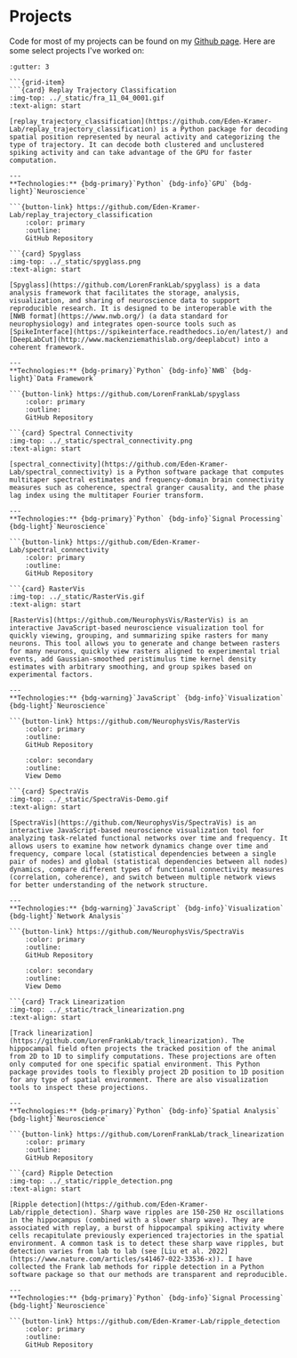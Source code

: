 # Projects

Code for most of my projects can be found on my [Github page](https://github.com/edeno). Here are some select projects I've worked on:

```{grid} 1 2 2 2
:gutter: 3

```{grid-item}
```{card} Replay Trajectory Classification
:img-top: ../_static/fra_11_04_0001.gif
:text-align: start

[replay_trajectory_classification](https://github.com/Eden-Kramer-Lab/replay_trajectory_classification) is a Python package for decoding spatial position represented by neural activity and categorizing the type of trajectory. It can decode both clustered and unclustered spiking activity and can take advantage of the GPU for faster computation.

---
**Technologies:** {bdg-primary}`Python` {bdg-info}`GPU` {bdg-light}`Neuroscience`

```{button-link} https://github.com/Eden-Kramer-Lab/replay_trajectory_classification
    :color: primary
    :outline:
    GitHub Repository
```

```{grid-item}
```{card} Spyglass
:img-top: ../_static/spyglass.png
:text-align: start

[Spyglass](https://github.com/LorenFrankLab/spyglass) is a data analysis framework that facilitates the storage, analysis, visualization, and sharing of neuroscience data to support reproducible research. It is designed to be interoperable with the [NWB format](https://www.nwb.org/) (a data standard for neurophysiology) and integrates open-source tools such as [SpikeInterface](https://spikeinterface.readthedocs.io/en/latest/) and [DeepLabCut](http://www.mackenziemathislab.org/deeplabcut) into a coherent framework.

---
**Technologies:** {bdg-primary}`Python` {bdg-info}`NWB` {bdg-light}`Data Framework`

```{button-link} https://github.com/LorenFrankLab/spyglass
    :color: primary
    :outline:
    GitHub Repository
```

```{grid-item}
```{card} Spectral Connectivity
:img-top: ../_static/spectral_connectivity.png
:text-align: start

[spectral_connectivity](https://github.com/Eden-Kramer-Lab/spectral_connectivity) is a Python software package that computes multitaper spectral estimates and frequency-domain brain connectivity measures such as coherence, spectral granger causality, and the phase lag index using the multitaper Fourier transform.

---
**Technologies:** {bdg-primary}`Python` {bdg-info}`Signal Processing` {bdg-light}`Neuroscience`

```{button-link} https://github.com/Eden-Kramer-Lab/spectral_connectivity
    :color: primary
    :outline:
    GitHub Repository
```

```{grid-item}
```{card} RasterVis
:img-top: ../_static/RasterVis.gif
:text-align: start

[RasterVis](https://github.com/NeurophysVis/RasterVis) is an interactive JavaScript-based neuroscience visualization tool for quickly viewing, grouping, and summarizing spike rasters for many neurons. This tool allows you to generate and change between rasters for many neurons, quickly view rasters aligned to experimental trial events, add Gaussian-smoothed peristimulus time kernel density estimates with arbitrary smoothing, and group spikes based on experimental factors.

---
**Technologies:** {bdg-warning}`JavaScript` {bdg-info}`Visualization` {bdg-light}`Neuroscience`

```{button-link} https://github.com/NeurophysVis/RasterVis
    :color: primary
    :outline:
    GitHub Repository
```

```{button-link} https://neurophysvis.github.io/RasterVis/public/
    :color: secondary
    :outline:
    View Demo
```

```{grid-item}
```{card} SpectraVis
:img-top: ../_static/SpectraVis-Demo.gif
:text-align: start

[SpectraVis](https://github.com/NeurophysVis/SpectraVis) is an interactive JavaScript-based neuroscience visualization tool for analyzing task-related functional networks over time and frequency. It allows users to examine how network dynamics change over time and frequency, compare local (statistical dependencies between a single pair of nodes) and global (statistical dependencies between all nodes) dynamics, compare different types of functional connectivity measures (correlation, coherence), and switch between multiple network views for better understanding of the network structure.

---
**Technologies:** {bdg-warning}`JavaScript` {bdg-info}`Visualization` {bdg-light}`Network Analysis`

```{button-link} https://github.com/NeurophysVis/SpectraVis
    :color: primary
    :outline:
    GitHub Repository
```

```{button-link} https://neurophysvis.github.io/SpectraVis/public/
    :color: secondary
    :outline:
    View Demo
```

```{grid-item}
```{card} Track Linearization
:img-top: ../_static/track_linearization.png
:text-align: start

[Track linearization](https://github.com/LorenFrankLab/track_linearization). The hippocampal field often projects the tracked position of the animal from 2D to 1D to simplify computations. These projections are often only computed for one specific spatial environment. This Python package provides tools to flexibly project 2D position to 1D position for any type of spatial environment. There are also visualization tools to inspect these projections.

---
**Technologies:** {bdg-primary}`Python` {bdg-info}`Spatial Analysis` {bdg-light}`Neuroscience`

```{button-link} https://github.com/LorenFrankLab/track_linearization
    :color: primary
    :outline:
    GitHub Repository
```

```{grid-item}
```{card} Ripple Detection
:img-top: ../_static/ripple_detection.png
:text-align: start

[Ripple detection](https://github.com/Eden-Kramer-Lab/ripple_detection). Sharp wave ripples are 150-250 Hz oscillations in the hippocampus (combined with a slower sharp wave). They are associated with replay, a burst of hippocampal spiking activity where cells recapitulate previously experienced trajectories in the spatial environment. A common task is to detect these sharp wave ripples, but detection varies from lab to lab (see [Liu et al. 2022](https://www.nature.com/articles/s41467-022-33536-x)). I have collected the Frank lab methods for ripple detection in a Python software package so that our methods are transparent and reproducible.

---
**Technologies:** {bdg-primary}`Python` {bdg-info}`Signal Processing` {bdg-light}`Neuroscience`

```{button-link} https://github.com/Eden-Kramer-Lab/ripple_detection
    :color: primary
    :outline:
    GitHub Repository
```
